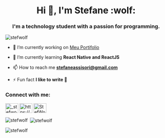 <h1 align="center">Hi 👋, I'm Stefane :wolf:</h1>
<h3 align="center">I'm a technology student with a passion for programming.</h3>

<p align="left"> <img src="https://komarev.com/ghpvc/?username=stefwolf&label=Profile%20views&color=0e75b6&style=flat" alt="stefwolf" /> </p>

- 🔭 I’m currently working on [Meu Portifolio](https://github.com/StefWolf/Portifolio)

- 🌱 I’m currently learning **React Native and ReactJS**

- 📫 How to reach me **stefaneassisori@gmail.com**

- ⚡ Fun fact **I like to write :book:**

<h3 align="left">Connect with me:</h3>
<p align="left">
<a href="https://instagram.com/_stefwolf_" target="blank"><img align="center" src="https://raw.githubusercontent.com/rahuldkjain/github-profile-readme-generator/master/src/images/icons/Social/instagram.svg" alt="_stefwolf_" height="30" width="40" /></a>
<a href="https://www.youtube.com/c/stefwolf" target="blank"><img align="center" src="https://raw.githubusercontent.com/rahuldkjain/github-profile-readme-generator/master/src/images/icons/Social/youtube.svg" alt="https://www.youtube.com/channel/UCkYr72MDfFGTjjSUmnClg8w" height="30" width="40" /></a>
<a href="https://discord.gg/StefWolf Sensitivel Lotus Flower#3344" target="blank"><img align="center" src="https://raw.githubusercontent.com/rahuldkjain/github-profile-readme-generator/master/src/images/icons/Social/discord.svg" alt="StefWolf Sensitivel Lotus Flower#3344" height="30" width="40" /></a>
</p>


<p><img align="left" src="https://github-readme-stats.vercel.app/api/top-langs?username=stefwolf&show_icons=true&locale=en&layout=compact" alt="stefwolf" /></p>

<p>&nbsp;<img align="center" src="https://github-readme-stats.vercel.app/api?username=stefwolf&show_icons=true&locale=en" alt="stefwolf" /></p>

<p><img align="center" src="https://github-readme-streak-stats.herokuapp.com/?user=stefwolf&" alt="stefwolf" /></p>

